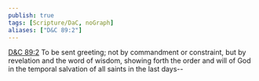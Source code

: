 ```yaml
---
publish: true
tags: [Scripture/DaC, noGraph]
aliases: ["D&C 89:2"]
---
```

[D&C 89:2](https://churchofjesuschrist.org/study/scriptures/dc-testament/dc/89?lang=eng&id=p2#p2) To be sent greeting; not by commandment or constraint, but by revelation and the word of wisdom, showing forth the order and will of God in the temporal salvation of all saints in the last days--

